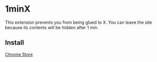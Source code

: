 # 1minX

This extension prevents you from being glued to X.
You can leave the site because its contents will be hidden after 1 min.

## Install

[Chrome Store](https://chromewebstore.google.com/detail/1minx/ncfkpnpoapmblkdibdfobdbjlpjcklnl)
